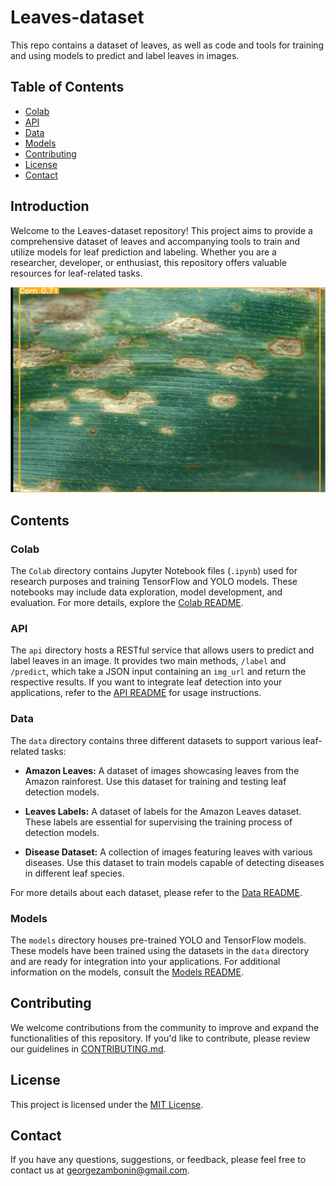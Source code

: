 # Leaves-dataset


This repo contains a dataset of leaves, as well as code and tools for training and using models to predict and label leaves in images.

## Table of Contents

- [Colab](#colab)
- [API](#api)
- [Data](#data)
- [Models](#models)
- [Contributing](#contributing)
- [License](#license)
- [Contact](#contact)

## Introduction

Welcome to the Leaves-dataset repository! This project aims to provide a comprehensive dataset of leaves and accompanying tools to train and utilize models for leaf prediction and labeling. Whether you are a researcher, developer, or enthusiast, this repository offers valuable resources for leaf-related tasks.

![Example of Labeled Leaves](api/output.jpg)

## Contents

### Colab

The `Colab` directory contains Jupyter Notebook files (`.ipynb`) used for research purposes and training TensorFlow and YOLO models. These notebooks may include data exploration, model development, and evaluation. For more details, explore the [Colab README](Colab/README.md).

### API

The `api` directory hosts a RESTful service that allows users to predict and label leaves in an image. It provides two main methods, `/label` and `/predict`, which take a JSON input containing an `img_url` and return the respective results. If you want to integrate leaf detection into your applications, refer to the [API README](api/README.md) for usage instructions.

### Data

The `data` directory contains three different datasets to support various leaf-related tasks:

- **Amazon Leaves:** A dataset of images showcasing leaves from the Amazon rainforest. Use this dataset for training and testing leaf detection models.

- **Leaves Labels:** A dataset of labels for the Amazon Leaves dataset. These labels are essential for supervising the training process of detection models.

- **Disease Dataset:** A collection of images featuring leaves with various diseases. Use this dataset to train models capable of detecting diseases in different leaf species.

For more details about each dataset, please refer to the [Data README](data/README.md).

### Models

The `models` directory houses pre-trained YOLO and TensorFlow models. These models have been trained using the datasets in the `data` directory and are ready for integration into your applications. For additional information on the models, consult the [Models README](models/README.md).

## Contributing

We welcome contributions from the community to improve and expand the functionalities of this repository. If you'd like to contribute, please review our guidelines in [CONTRIBUTING.md](CONTRIBUTING.md).

## License

This project is licensed under the [MIT License](LICENSE).

## Contact

If you have any questions, suggestions, or feedback, please feel free to contact us at [georgezambonin@gmail.com](mailto:georgezambonin@gmail.com).
